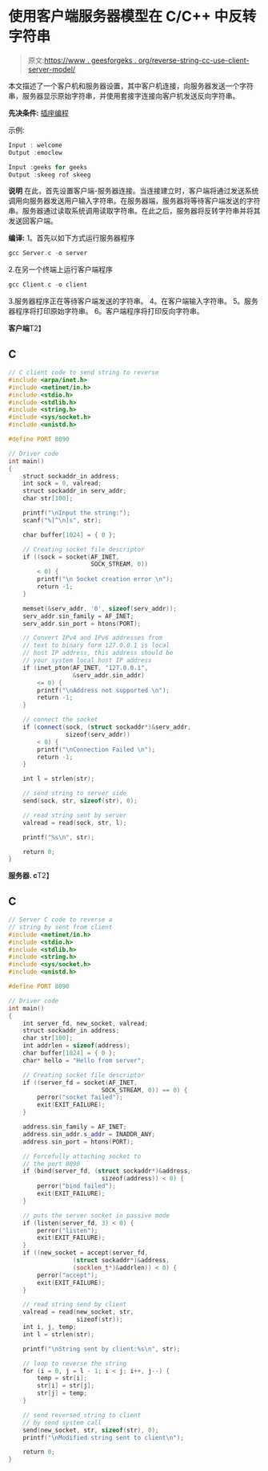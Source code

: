 # 使用客户端服务器模型在 C/C++ 中反转字符串

> 原文:[https://www . geesforgeks . org/reverse-string-cc-use-client-server-model/](https://www.geeksforgeeks.org/reverse-string-cc-using-client-server-model/)

本文描述了一个客户机和服务器设置，其中客户机连接，向服务器发送一个字符串，服务器显示原始字符串，并使用套接字连接向客户机发送反向字符串。

**先决条件:** [插座编程](https://www.geeksforgeeks.org/socket-programming-cc/)

示例:

```cpp
Input : welcome
Output :emoclew

Input :geeks for geeks
Output :skeeg rof skeeg

```

**说明**
在此，首先设置客户端-服务器连接。当连接建立时，客户端将通过发送系统调用向服务器发送用户输入字符串。在服务器端，服务器将等待客户端发送的字符串。服务器通过读取系统调用读取字符串。在此之后，服务器将反转字符串并将其发送回客户端。

**编译:**
1。首先以如下方式运行服务器程序

```cpp
gcc Server.c -o server

```

2.在另一个终端上运行客户端程序

```cpp
gcc Client.c -o client

```

3.服务器程序正在等待客户端发送的字符串。
4。在客户端输入字符串。
5。服务器程序将打印原始字符串。
6。客户端程序将打印反向字符串。

**客户端**T2】

## C

```cpp
// C client code to send string to reverse
#include <arpa/inet.h>
#include <netinet/in.h>
#include <stdio.h>
#include <stdlib.h>
#include <string.h>
#include <sys/socket.h>
#include <unistd.h>

#define PORT 8090

// Driver code
int main()
{
    struct sockaddr_in address;
    int sock = 0, valread;
    struct sockaddr_in serv_addr;
    char str[100];

    printf("\nInput the string:");
    scanf("%[^\n]s", str);

    char buffer[1024] = { 0 };

    // Creating socket file descriptor
    if ((sock = socket(AF_INET,
                       SOCK_STREAM, 0))
        < 0) {
        printf("\n Socket creation error \n");
        return -1;
    }

    memset(&serv_addr, '0', sizeof(serv_addr));
    serv_addr.sin_family = AF_INET;
    serv_addr.sin_port = htons(PORT);

    // Convert IPv4 and IPv6 addresses from
    // text to binary form 127.0.0.1 is local
    // host IP address, this address should be
    // your system local host IP address
    if (inet_pton(AF_INET, "127.0.0.1",
                  &serv_addr.sin_addr)
        <= 0) {
        printf("\nAddress not supported \n");
        return -1;
    }

    // connect the socket
    if (connect(sock, (struct sockaddr*)&serv_addr,
                sizeof(serv_addr))
        < 0) {
        printf("\nConnection Failed \n");
        return -1;
    }

    int l = strlen(str);

    // send string to server side
    send(sock, str, sizeof(str), 0);

    // read string sent by server
    valread = read(sock, str, l);

    printf("%s\n", str);

    return 0;
}
```

**服务器. c**T2】

## C

```cpp
// Server C code to reverse a
// string by sent from client
#include <netinet/in.h>
#include <stdio.h>
#include <stdlib.h>
#include <string.h>
#include <sys/socket.h>
#include <unistd.h>

#define PORT 8090

// Driver code
int main()
{
    int server_fd, new_socket, valread;
    struct sockaddr_in address;
    char str[100];
    int addrlen = sizeof(address);
    char buffer[1024] = { 0 };
    char* hello = "Hello from server";

    // Creating socket file descriptor
    if ((server_fd = socket(AF_INET, 
                          SOCK_STREAM, 0)) == 0) {
        perror("socket failed");
        exit(EXIT_FAILURE);
    }

    address.sin_family = AF_INET;
    address.sin_addr.s_addr = INADDR_ANY;
    address.sin_port = htons(PORT);

    // Forcefully attaching socket to
    // the port 8090
    if (bind(server_fd, (struct sockaddr*)&address, 
                          sizeof(address)) < 0) {
        perror("bind failed");
        exit(EXIT_FAILURE);
    }

    // puts the server socket in passive mode
    if (listen(server_fd, 3) < 0) {
        perror("listen");
        exit(EXIT_FAILURE);
    }
    if ((new_socket = accept(server_fd,
                  (struct sockaddr*)&address,
                  (socklen_t*)&addrlen)) < 0) {
        perror("accept");
        exit(EXIT_FAILURE);
    }

    // read string send by client
    valread = read(new_socket, str,
                   sizeof(str));
    int i, j, temp;
    int l = strlen(str);

    printf("\nString sent by client:%s\n", str);

    // loop to reverse the string
    for (i = 0, j = l - 1; i < j; i++, j--) {
        temp = str[i];
        str[i] = str[j];
        str[j] = temp;
    }

    // send reversed string to client
    // by send system call
    send(new_socket, str, sizeof(str), 0);
    printf("\nModified string sent to client\n");

    return 0;
}
```